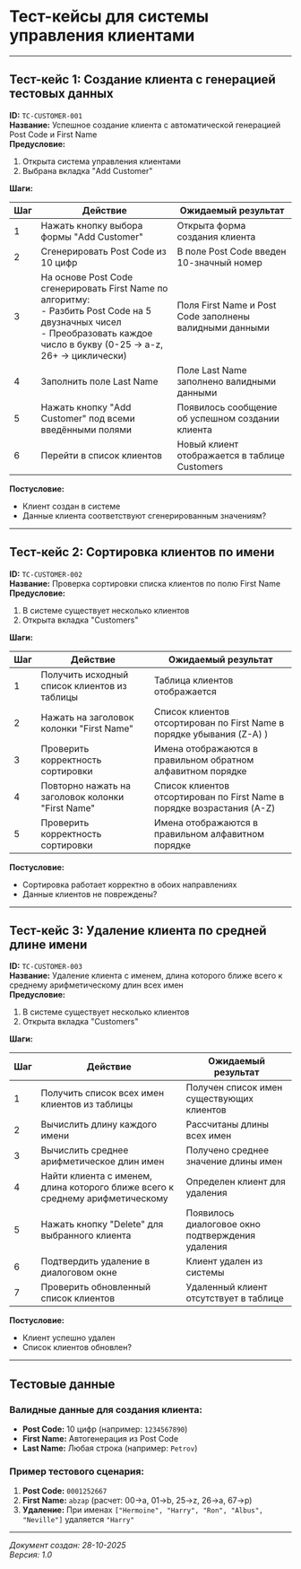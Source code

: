 # Тест-кейсы для системы управления клиентами

---

##  Тест-кейс 1: Создание клиента с генерацией тестовых данных

**ID:** `TC-CUSTOMER-001`  
**Название:** Успешное создание клиента с автоматической генерацией Post Code и First Name  
**Предусловие:**
1. Открыта система управления клиентами
2. Выбрана вкладка "Add Customer"

**Шаги:**

| Шаг | Действие                                                                                                                                                                         | Ожидаемый результат                                     |
|-----|----------------------------------------------------------------------------------------------------------------------------------------------------------------------------------|---------------------------------------------------------|
| 1 | Нажать кнопку выбора формы "Add Customer"                                                                                                                                        | Открыта форма создания клиента                          |
| 2 | Сгенерировать Post Code из 10 цифр                                                                                                                                               | В поле Post Code введен 10-значный номер                |
| 3 | На основе Post Code сгенерировать First Name по алгоритму: <br>- Разбить Post Code на 5 двузначных чисел <br>- Преобразовать каждое число в букву (0-25 → a-z, 26+ → циклически) | Поля First Name и Post Code заполнены валидными данными |
| 4 | Заполнить поле Last Name                                                                                                                                                         | Поле Last Name заполнено валидными данными              |
| 5 | Нажать кнопку "Add Customer" под всеми введёнными полями                                                                                                                         | Появилось сообщение об успешном создании клиента        |
| 6 | Перейти в список клиентов                                                                                                                                                        | Новый клиент отображается в таблице Customers           |

**Постусловие:**
- Клиент создан в системе
- Данные клиента соответствуют сгенерированным значениям?

---

## Тест-кейс 2: Сортировка клиентов по имени

**ID:** `TC-CUSTOMER-002`  
**Название:** Проверка сортировки списка клиентов по полю First Name  
**Предусловие:**
1. В системе существует несколько клиентов
2. Открыта вкладка "Customers"

**Шаги:**

| Шаг | Действие                                                      | Ожидаемый результат                                                      |
|-----|---------------------------------------------------------------|--------------------------------------------------------------------------|
| 1   | Получить исходный список клиентов из таблицы                  | Таблица клиентов отображается                                            |
| 2   | Нажать на заголовок колонки "First Name"                      | Список клиентов отсортирован по First Name в порядке убывания (Z-A) )    |
| 3   | Проверить корректность сортировки                             | Имена отображаются в правильном обратном алфавитном порядке              |
| 4   | Повторно нажать на заголовок колонки "First Name"             | Список клиентов отсортирован по First Name в порядке возрастания (A-Z)   |
| 5   | Проверить корректность сортировки                             | Имена отображаются в правильном алфавитном порядке                       |

**Постусловие:**
- Сортировка работает корректно в обоих направлениях
- Данные клиентов не повреждены?

---

## Тест-кейс 3: Удаление клиента по средней длине имени

**ID:** `TC-CUSTOMER-003`  
**Название:** Удаление клиента с именем, длина которого ближе всего к среднему арифметическому длин всех имен  
**Предусловие:**
1. В системе существует несколько клиентов
2. Открыта вкладка "Customers"

**Шаги:**

| Шаг | Действие                                                                      | Ожидаемый результат                              |
|-----|-------------------------------------------------------------------------------|--------------------------------------------------|
| 1 | Получить список всех имен клиентов из таблицы                                 | Получен список имен существующих клиентов        |
| 2 | Вычислить длину каждого имени                                                 | Рассчитаны длины всех имен                       |
| 3 | Вычислить среднее арифметическое длин имен                                    | Получено среднее значение длины имен             |
| 4 | Найти клиента с именем, длина которого ближе всего к среднему арифметическому | Определен клиент для удаления                    |
| 5 | Нажать кнопку "Delete" для выбранного клиента                                 | Появилось диалоговое окно подтверждения удаления |
| 6 | Подтвердить удаление в диалоговом окне                                        | Клиент удален из системы                         |
| 7 | Проверить обновленный список клиентов                                         | Удаленный клиент отсутствует в таблице           |

**Постусловие:**
- Клиент успешно удален
- Список клиентов обновлен?


---

## Тестовые данные

### Валидные данные для создания клиента:
- **Post Code:** 10 цифр (например: `1234567890`)
- **First Name:** Автогенерация из Post Code
- **Last Name:** Любая строка (например: `Petrov`)

### Пример тестового сценария:
1. **Post Code:** `0001252667`
2. **First Name:** `abzap` (расчет: 00→a, 01→b, 25→z, 26→a, 67→p)
3. **Удаление:** При именах `["Hermoine", "Harry", "Ron", "Albus", "Neville"]` удаляется `"Harry"`

---

*Документ создан: 28-10-2025*  
*Версия: 1.0*
